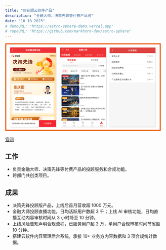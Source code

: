 ```yaml
---
title: "同花顺云软件产品"
description: "金融大师、决策先锋等付费产品线"
date: "10 18 2023"
# demoURL: "https://astro-sphere-demo.vercel.app"
# repoURL: "https://github.com/markhorn-dev/astro-sphere"
---
```


![云软件产品](./ths01.webp)

[官网](https://www.ths123.com/soft.html)  

## 工作 
- 负责金融大师、决策先锋等付费产品的投顾服务和合规功能。
- 跨部门共创类项目。

## 成果
- 决策先锋投顾版产品，上线后首月营收超 1000 万元。
- 金融大师投顾直播功能，日均活跃用户数超 3 千；上线 AI 审核功能，日均直播互动内容审核时间从 3 小时降至 10 分钟。
- 上线风险告知声明合规流程，已服务用户超 2 万，单用户合规审核时间节省超 10 分钟。 
- 搭建云软件内容管理后台系统，承接 10+ 业务方内容数据和 3 项合规统计数据。

